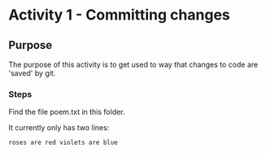 
# Activity 1 - Committing changes

## Purpose

The purpose of this activity is to get used to way that changes to code are 'saved' by git.

### Steps

Find the file poem.txt in this folder.

It currently only has two lines:

`
roses are red
violets are blue
`
